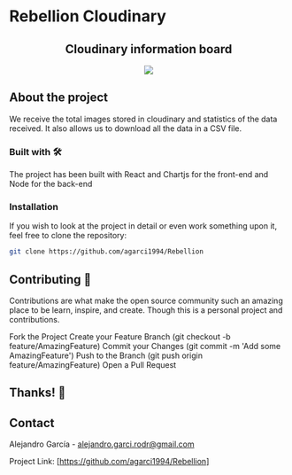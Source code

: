 # Rebellion Cloudinary
<h2 align="center">
Cloudinary information board
</h2>

<p align="center"><img src="https://ibb.co/LQHR67B" /></a></p>

## About the project

We receive the total images stored in cloudinary and statistics of the data received. It also allows us to download all the data in a CSV file.

### Built with 🛠

The project has been built with React and Chartjs for the front-end and Node for the back-end

### Installation

If you wish to look at the project in detail or even work something upon it, feel free to clone the repository:

```sh
git clone https://github.com/agarci1994/Rebellion
```

## Contributing  💬

Contributions are what make the open source community such an amazing place to be learn, inspire, and create. Though this is a personal project and contributions.

Fork the Project
Create your Feature Branch (git checkout -b feature/AmazingFeature)
Commit your Changes (git commit -m 'Add some AmazingFeature')
Push to the Branch (git push origin feature/AmazingFeature)
Open a Pull Request

## Thanks! 💖

## Contact

Alejandro García - [alejandro.garci.rodr@gmail.com](alejandro.garci.rodr@gmail.com)

Project Link: [https://github.com/agarci1994/Rebellion]